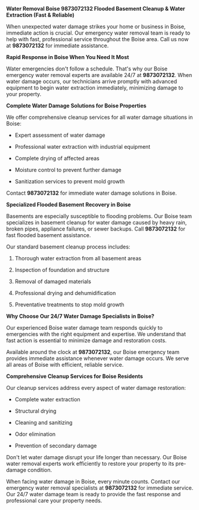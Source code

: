 ﻿**Water Removal Boise 9873072132 Flooded Basement Cleanup & Water Extraction (Fast & Reliable)**

When unexpected water damage strikes your home or business in Boise, immediate action is crucial. Our emergency water removal team is ready to help with fast, professional service throughout the Boise area. Call us now at **9873072132** for immediate assistance.

**Rapid Response in Boise When You Need It Most**

Water emergencies don't follow a schedule. That's why our Boise emergency water removal experts are available 24/7 at **9873072132**. When water damage occurs, our technicians arrive promptly with advanced equipment to begin water extraction immediately, minimizing damage to your property.

**Complete Water Damage Solutions for Boise Properties**

We offer comprehensive cleanup services for all water damage situations in Boise:

- Expert assessment of water damage
- Professional water extraction with industrial equipment
- Complete drying of affected areas
- Moisture control to prevent further damage
- Sanitization services to prevent mold growth

Contact **9873072132** for immediate water damage solutions in Boise.

**Specialized Flooded Basement Recovery in Boise**

Basements are especially susceptible to flooding problems. Our Boise team specializes in basement cleanup for water damage caused by heavy rain, broken pipes, appliance failures, or sewer backups. Call **9873072132** for fast flooded basement assistance.

Our standard basement cleanup process includes:

1. Thorough water extraction from all basement areas
1. Inspection of foundation and structure
1. Removal of damaged materials
1. Professional drying and dehumidification
1. Preventative treatments to stop mold growth

**Why Choose Our 24/7 Water Damage Specialists in Boise?**

Our experienced Boise water damage team responds quickly to emergencies with the right equipment and expertise. We understand that fast action is essential to minimize damage and restoration costs.

Available around the clock at **9873072132**, our Boise emergency team provides immediate assistance whenever water damage occurs. We serve all areas of Boise with efficient, reliable service.

**Comprehensive Cleanup Services for Boise Residents**

Our cleanup services address every aspect of water damage restoration:

- Complete water extraction
- Structural drying
- Cleaning and sanitizing
- Odor elimination
- Prevention of secondary damage

Don't let water damage disrupt your life longer than necessary. Our Boise water removal experts work efficiently to restore your property to its pre-damage condition.

When facing water damage in Boise, every minute counts. Contact our emergency water removal specialists at **9873072132** for immediate service. Our 24/7 water damage team is ready to provide the fast response and professional care your property needs.
